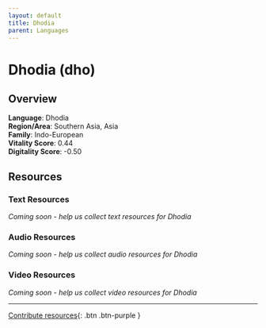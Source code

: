 ```yaml
---
layout: default
title: Dhodia
parent: Languages
---
```


# Dhodia (dho)

## Overview

**Language**: Dhodia  
**Region/Area**: Southern Asia, Asia  
**Family**: Indo-European  
**Vitality Score**: 0.44  
**Digitality Score**: -0.50  

## Resources

### Text Resources
*Coming soon - help us collect text resources for Dhodia*

### Audio Resources
*Coming soon - help us collect audio resources for Dhodia*

### Video Resources
*Coming soon - help us collect video resources for Dhodia*

---

[Contribute resources](https://fairtrain.github.io/){: .btn .btn-purple }
